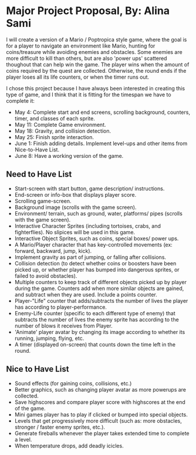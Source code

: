 # Major Project Proposal, By: Alina Sami
I will create a version of a Mario / Poptropica style game, where the goal is for a player to navigate an environment like Mario, hunting for coins/treasure while avoiding enemies and obstacles. Some enemies are more difficult to kill than others, but are also 'power ups' scattered thoughout that can help win the game. The player wins when the amount of coins required by the quest are collected. Otherwise, the round ends if the player loses all its life counters, or when the timer runs out.

I chose this project because I have always been interested in creating this type of game, and I think that it is fitting for the timespan we have to complete it:

- May 4:  Complete start and end screens, scrolling background, counters, timer, and classes of each sprite.  
- May 11: Complete Game environment. 
- May 18: Gravity, and collision detection. 
- May 25: Finish sprite interaction.
- June 1: Finish adding details. Implement level-ups and other items from Nice-to-Have List.   
- June 8: Have a working version of the game.

## Need to Have List
 - Start-screen with start button, game description/ instructions. 
 - End-screen or info-box that displays player score. 
 - Scrolling game-screen. 
 - Background image (scrolls with the game screen). 
 - Environment/ terrain, such as ground, water, platforms/ pipes (scrolls with the game screen).
 - Interactive Character Sprites (including tortoises, crabs, and fighterflies). No slipices will be used in this game. 
 - Interactive Object Sprites, such as coins, special boxes/ power ups.
 - A Mario/Player character that has key-controlled movements (ex: forward, backward, jump, kick).
 - Implement gravity as part of jumping, or falling after collisions. 
 - Collision detection (to detect whether coins or boosters have been picked up, or whether player has bumped into dangerous sprites, or failed to avoid obstacles). 
 - Multiple counters to keep track of different objects picked up by player during the game. Counters add when more similar objects are gained, and subtract when they are used. Include a points counter. 
 - Player-"Life" counter that adds/subtracts the number of lives the player has according to player-performance. 
 - Enemy-Life counter (specific to each different type of enemy) that subtracts the number of lives the enemy sprite has according to the number of blows it receives from Player. 
 - 'Animate' player avatar by changing its image according to whether its running, jumping, flying, etc.
 - A timer (displayed on-screen) that counts down the time left in the round. 
 
## Nice to Have List
 - Sound effects (for gaining coins, collisions, etc.)
 - Better graphics, such as changing player avatar as more powerups are collected. 
 - Save highscores and compare player score with highscores at the end of the game. 
 - Mini games player has to play if clicked or bumped into special objects.
 - Levels that get progressively more difficult (such as: more obstacles, stronger / faster enemy sprites, etc.). 
 - Generate fireballs whenever the player takes extended time to complete a level.
 - When temperature drops, add deadly icicles. 